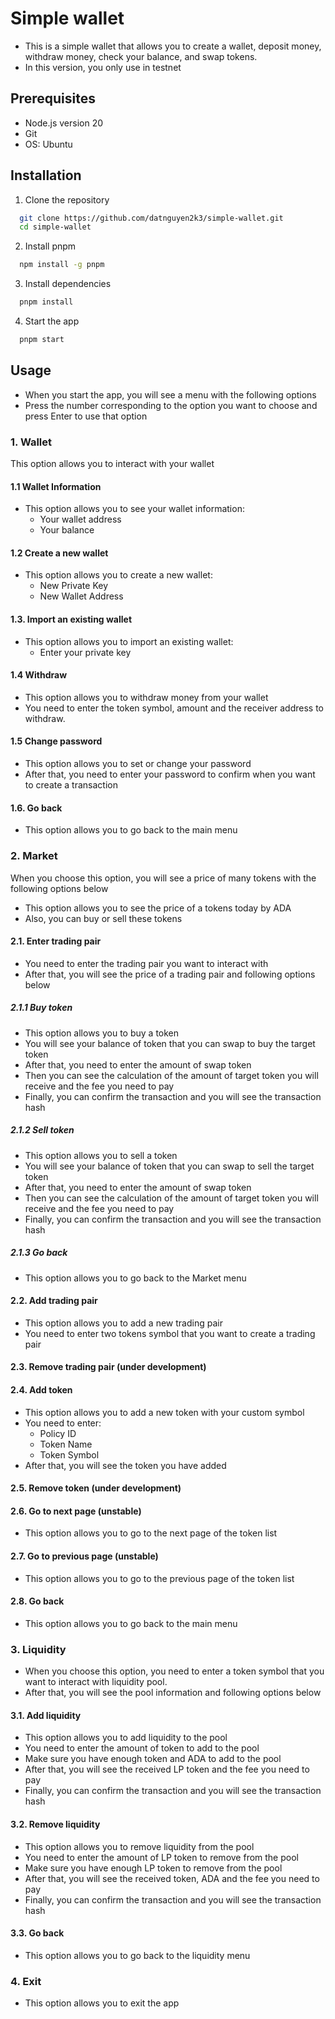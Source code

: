 # Simple wallet

- This is a simple wallet that allows you to create a wallet, deposit money, withdraw money, check your balance, and 
  swap tokens.
- In this version, you only use in testnet

## Prerequisites

- Node.js version 20
- Git
- OS: Ubuntu

## Installation

1. Clone the repository
```bash
  git clone https://github.com/datnguyen2k3/simple-wallet.git
  cd simple-wallet
```

2. Install pnpm
```bash
  npm install -g pnpm
```

3. Install dependencies
```bash
  pnpm install
```

4. Start the app
```bash
  pnpm start
```

## Usage

- When you start the app, you will see a menu with the following options
- Press the number corresponding to the option you want to choose and press Enter to use that option

### 1. Wallet

This option allows you to interact with your wallet
#### 1.1 Wallet Information
- This option allows you to see your wallet information:
  - Your wallet address
  - Your balance

#### 1.2 Create a new wallet
- This option allows you to create a new wallet:
  - New Private Key
  - New Wallet Address

#### 1.3. Import an existing wallet
- This option allows you to import an existing wallet:
  - Enter your private key

#### 1.4 Withdraw
- This option allows you to withdraw money from your wallet
- You need to enter the token symbol, amount and the receiver address to withdraw.

#### 1.5 Change password
- This option allows you to set or change your password
- After that, you need to enter your password to confirm when you want to create a transaction

#### 1.6. Go back
- This option allows you to go back to the main menu

### 2. Market

When you choose this option, you will see a price of many tokens with the following options below

- This option allows you to see the price of a tokens today by ADA
- Also, you can buy or sell these tokens

#### 2.1. Enter trading pair

- You need to enter the trading pair you want to interact with
- After that, you will see the price of a trading pair and following options below

##### 2.1.1 Buy token
- This option allows you to buy a token
- You will see your balance of token that you can swap to buy the target token
- After that, you need to enter the amount of swap token
- Then you can see the calculation of the amount of target token you will receive and the fee you need to pay
- Finally, you can confirm the transaction and you will see the transaction hash

##### 2.1.2 Sell token
- This option allows you to sell a token
- You will see your balance of token that you can swap to sell the target token
- After that, you need to enter the amount of swap token
- Then you can see the calculation of the amount of target token you will receive and the fee you need to pay
- Finally, you can confirm the transaction and you will see the transaction hash

##### 2.1.3 Go back
- This option allows you to go back to the Market menu

#### 2.2. Add trading pair
- This option allows you to add a new trading pair
- You need to enter two tokens symbol that you want to create a trading pair

#### 2.3. Remove trading pair (under development)

#### 2.4. Add token
- This option allows you to add a new token with your custom symbol
- You need to enter:
  - Policy ID
  - Token Name
  - Token Symbol
- After that, you will see the token you have added

#### 2.5. Remove token (under development)

#### 2.6. Go to next page (unstable)
- This option allows you to go to the next page of the token list

#### 2.7. Go to previous page (unstable)
- This option allows you to go to the previous page of the token list

#### 2.8. Go back
- This option allows you to go back to the main menu

### 3. Liquidity

- When you choose this option, you need to enter a token symbol that you want to interact with liquidity pool.
- After that, you will see the pool information and following options below

#### 3.1. Add liquidity
- This option allows you to add liquidity to the pool
- You need to enter the amount of token to add to the pool
- Make sure you have enough token and ADA to add to the pool
- After that, you will see the received LP token and the fee you need to pay
- Finally, you can confirm the transaction and you will see the transaction hash

#### 3.2. Remove liquidity
- This option allows you to remove liquidity from the pool
- You need to enter the amount of LP token to remove from the pool
- Make sure you have enough LP token to remove from the pool
- After that, you will see the received token, ADA and the fee you need to pay
- Finally, you can confirm the transaction and you will see the transaction hash

#### 3.3. Go back
- This option allows you to go back to the liquidity menu

### 4. Exit
- This option allows you to exit the app